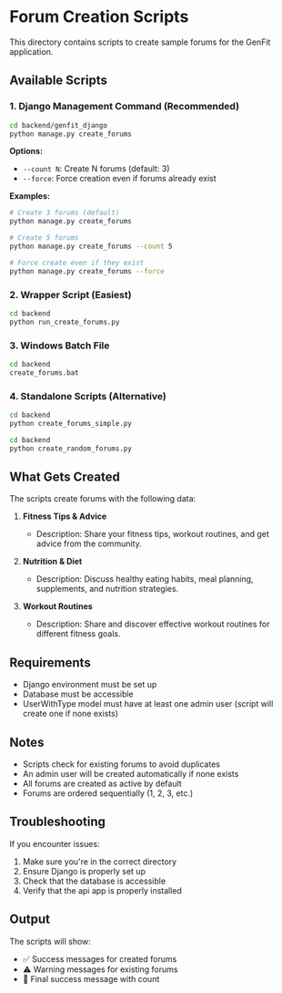 # Forum Creation Scripts

This directory contains scripts to create sample forums for the GenFit application.

## Available Scripts

### 1. Django Management Command (Recommended)
```bash
cd backend/genfit_django
python manage.py create_forums
```

**Options:**
- `--count N`: Create N forums (default: 3)
- `--force`: Force creation even if forums already exist

**Examples:**
```bash
# Create 3 forums (default)
python manage.py create_forums

# Create 5 forums
python manage.py create_forums --count 5

# Force create even if they exist
python manage.py create_forums --force
```

### 2. Wrapper Script (Easiest)
```bash
cd backend
python run_create_forums.py
```

### 3. Windows Batch File
```bash
cd backend
create_forums.bat
```

### 4. Standalone Scripts (Alternative)
```bash
cd backend
python create_forums_simple.py
```

```bash
cd backend
python create_random_forums.py
```

## What Gets Created

The scripts create forums with the following data:

1. **Fitness Tips & Advice**
   - Description: Share your fitness tips, workout routines, and get advice from the community.

2. **Nutrition & Diet**
   - Description: Discuss healthy eating habits, meal planning, supplements, and nutrition strategies.

3. **Workout Routines**
   - Description: Share and discover effective workout routines for different fitness goals.

## Requirements

- Django environment must be set up
- Database must be accessible
- UserWithType model must have at least one admin user (script will create one if none exists)

## Notes

- Scripts check for existing forums to avoid duplicates
- An admin user will be created automatically if none exists
- All forums are created as active by default
- Forums are ordered sequentially (1, 2, 3, etc.)

## Troubleshooting

If you encounter issues:

1. Make sure you're in the correct directory
2. Ensure Django is properly set up
3. Check that the database is accessible
4. Verify that the api app is properly installed

## Output

The scripts will show:
- ✅ Success messages for created forums
- ⚠️ Warning messages for existing forums
- 🎉 Final success message with count
